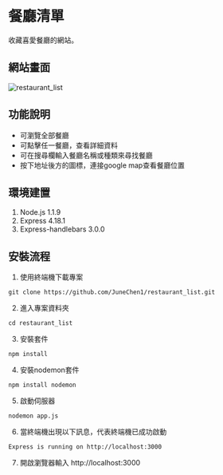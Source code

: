 # 餐廳清單
收藏喜愛餐廳的網站。
## 網站畫面
![restaurant_list](https://user-images.githubusercontent.com/103798145/168417964-4981f570-d510-4748-a707-6850786c258e.jpg)
## 功能說明
+ 可瀏覽全部餐廳
+ 可點擊任一餐廳，查看詳細資料
+ 可在搜尋欄輸入餐廳名稱或種類來尋找餐廳
+ 按下地址後方的圖標，連接google map查看餐廳位置
## 環境建置
1. Node.js 1.1.9
2. Express 4.18.1
3. Express-handlebars 3.0.0
## 安裝流程
1. 使用終端機下載專案
```
git clone https://github.com/JuneChen1/restaurant_list.git
```
2. 進入專案資料夾
```
cd restaurant_list
```
3. 安裝套件
```
npm install
```
4. 安裝nodemon套件
```
npm install nodemon
```
5. 啟動伺服器
```
nodemon app.js
```
6. 當終端機出現以下訊息，代表終端機已成功啟動
```
Express is running on http://localhost:3000
```
7. 開啟瀏覽器輸入 http://localhost:3000
